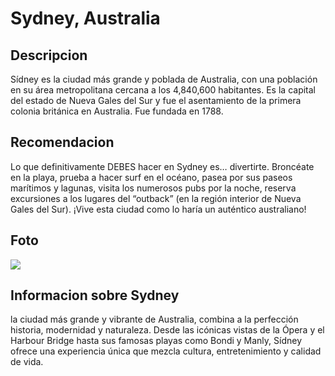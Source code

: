 # Sydney, Australia

## Descripcion
Sídney es la ciudad más grande y poblada de Australia, con una población en su área metropolitana cercana a los 4,840,600 habitantes. Es la capital del estado de Nueva Gales del Sur y fue el asentamiento de la primera colonia británica en Australia. Fue fundada en 1788.

## Recomendacion
Lo que definitivamente DEBES hacer en Sydney es… divertirte. Broncéate en la playa, prueba a hacer surf en el océano, pasea por sus paseos marítimos y lagunas, visita los numerosos pubs por la noche, reserva excursiones a los lugares del “outback” (en la región interior de Nueva Gales del Sur). ¡Vive esta ciudad como lo haría un auténtico australiano!

## Foto
![](https://australia-musa-sydney.com/bkjndf)

## Informacion sobre Sydney
la ciudad más grande y vibrante de Australia, combina a la perfección historia, modernidad y naturaleza. Desde las icónicas vistas de la Ópera y el Harbour Bridge hasta sus famosas playas como Bondi y Manly, Sídney ofrece una experiencia única que mezcla cultura, entretenimiento y calidad de vida.
